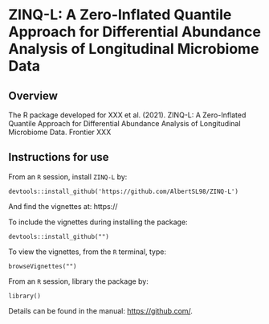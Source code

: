 # ZINQ-L: A Zero-Inflated Quantile Approach for Differential Abundance Analysis of Longitudinal Microbiome Data

## Overview

The R package developed for XXX et al. (2021). ZINQ-L: A Zero-Inflated Quantile Approach for Differential Abundance Analysis of Longitudinal Microbiome Data. Frontier XXX

## Instructions for use

From an `R` session, install `ZINQ-L` by:
```
devtools::install_github('https://github.com/AlbertSL98/ZINQ-L')
```
And find the vignettes at: https://

To include the vignettes during installing the package:
```
devtools::install_github("")
```
To view the vignettes, from the `R` terminal, type: 
```
browseVignettes("")
```

From an `R` session, library the package by:
```
library()
```


Details can be found in the manual: https://github.com/.
